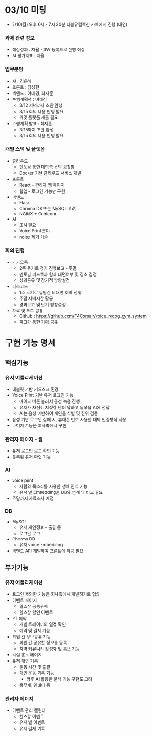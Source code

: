 # 03/10 미팅
* 3/10(월) 오후 6시 - 7시 20분 더블유컬렉션 카페에서 진행 (대면)

### 과제 관련 정보
* 예상성과 : 자율 - SW 등록으로 진행 예상
* AI 평가지표 : 자율

### 업무분담
* AI : 김은혜
* 프론트 : 김성현
* 백엔드 : 이태경, 최지훈
* 수행계획서 : 이태경
    * 3/12 저녁까지 초안 완성
    * 3/15 회의 내용 반영 필요
    * 위밋 플랫폼 제출 필요
* 수행계획 발표 : 최지훈
    * 3/15까지 초안 완성
    * 3/15 회의 내용 반영 필요

### 개발 스택 및 플랫폼
* 클라우드
    * 멘토님 통한 대학측 문의 요청함
    * Docker 기반 클라우드 서비스 개발
* 프론트
    * React - 관리자 웹 페이지
    * 웹앱 - 로그인 기능만 구현
* 백엔드
    * Flask
    * Chroma DB 또는 MySQL 고려
    * NGINX + Gunicorn
* AI
    * 조사 필요
    * Voice Print 분야
    * noise 제거 기술

### 회의 진행
* 카카오톡
    * 2주 주기로 정기 진행보고 - 주말
    * 멘토님 피드백과 함께 대면여부 및 장소 결정
    * 성과공유 및 장기적 방향설정
* 디스코드
    * 1주 주기로 팀원간 비대면 회의 진행
    * 주말 저녁시간 활용
    * 경과보고 및 단기 방향설정
* 자료 및 코드 공유
    * Github : https://github.com/F4Corsair/voice_recog_gym_system
    * 피그마 통한 기획 공유

# 구현 기능 명세
## 핵심기능
### 유저 어플리케이션
* 태블릿 기반 키오스크 환경
* Voice Print 기반 유저 로그인 기능
    * 마이크 버튼 눌러서 음성 녹음 진행
    * 유저가 자신이 지정한 단어 말하고 음성을 AI에 전달
    * AI는 음성 기반하여 개인을 식별 및 진위 검증
* 음성 기반 로그인 실패 시, 휴대폰 번호 사용한 대체 인증방식 사용
* 나머지 기능은 회사측에서 구현

### 관리자 페이지 - 웹
* 유저 로그인 로그 확인 기능
* 등록된 유저 확인 기능

### AI
* voice print
    * 사람의 목소리를 사용한 생체 인식 기능
    * 유저 별 Embedding을 DB와 연계 및 비교 필요
* 주말까지 자료조사 예정

### DB
* MySQL
    * 유저 개인정보 - 출결 등
    * 로그인 로그
* Chorma DB
    * 유저 voice Embedding
* 백엔드 API 개발하여 프론트에 제공 필요

## 부가기능

### 유저 어플리케이션
* 로그인 제외한 기능은 회사측에서 개발하기로 협의
* 이벤트 페이지
    * 헬스장 공동구매
    * 헬스장 할인 이벤트
* PT 예약
    * 개별 트레이너의 일정 확인
    * 예약 및 결제 기능
* 회원 간 정보공유 기능
    * 회원 간 공유할 정보를 등록
    * 지역 커뮤니티 활성화 및 홍보 기능
* 시설 홍보 페이지
* 유저 개인 기록
    * 운동 시간 및 출결
    * 개인 운동 기록 기능
        * 향후 AI 활용한 분석 기능 구현도 고려
    * 몸무게, 인바디 등

### 관리자 페이지
* 이벤트 관리 캘린더
    * 헬스장 이벤트
    * 유저 별 이벤트
    * 유저 결제 기록
